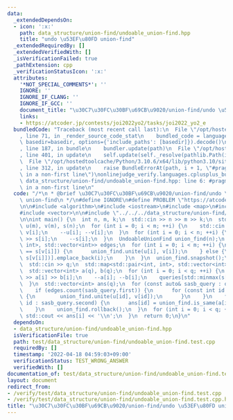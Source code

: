 ```yaml
---
data:
  _extendedDependsOn:
  - icon: ':x:'
    path: data_structure/union-find/undoable_union-find.hpp
    title: "undo \u53EF\u80FD union-find"
  _extendedRequiredBy: []
  _extendedVerifiedWith: []
  _isVerificationFailed: true
  _pathExtension: cpp
  _verificationStatusIcon: ':x:'
  attributes:
    '*NOT_SPECIAL_COMMENTS*': ''
    IGNORE: ''
    IGNORE_IF_CLANG: ''
    IGNORE_IF_GCC: ''
    document_title: "\u30C7\u30FC\u30BF\u69CB\u9020/union-find/undo \u53EF\u80FD union-find"
    links:
    - https://atcoder.jp/contests/joi2022yo2/tasks/joi2022_yo2_e
  bundledCode: "Traceback (most recent call last):\n  File \"/opt/hostedtoolcache/Python/3.10.6/x64/lib/python3.10/site-packages/onlinejudge_verify/documentation/build.py\"\
    , line 71, in _render_source_code_stat\n    bundled_code = language.bundle(stat.path,\
    \ basedir=basedir, options={'include_paths': [basedir]}).decode()\n  File \"/opt/hostedtoolcache/Python/3.10.6/x64/lib/python3.10/site-packages/onlinejudge_verify/languages/cplusplus.py\"\
    , line 187, in bundle\n    bundler.update(path)\n  File \"/opt/hostedtoolcache/Python/3.10.6/x64/lib/python3.10/site-packages/onlinejudge_verify/languages/cplusplus_bundle.py\"\
    , line 401, in update\n    self.update(self._resolve(pathlib.Path(included), included_from=path))\n\
    \  File \"/opt/hostedtoolcache/Python/3.10.6/x64/lib/python3.10/site-packages/onlinejudge_verify/languages/cplusplus_bundle.py\"\
    , line 312, in update\n    raise BundleErrorAt(path, i + 1, \"#pragma once found\
    \ in a non-first line\")\nonlinejudge_verify.languages.cplusplus_bundle.BundleErrorAt:\
    \ data_structure/union-find/undoable_union-find.hpp: line 6: #pragma once found\
    \ in a non-first line\n"
  code: "/*\n * @brief \u30C7\u30FC\u30BF\u69CB\u9020/union-find/undo \u53EF\u80FD\
    \ union-find\n */\n#define IGNORE\n#define PROBLEM \"https://atcoder.jp/contests/joi2022yo2/tasks/joi2022_yo2_e\"\
    \n\n#include <algorithm>\n#include <iostream>\n#include <map>\n#include <utility>\n\
    #include <vector>\n\n#include \"../../../data_structure/union-find/undoable_union-find.hpp\"\
    \n\nint main() {\n  int n, m, k;\n  std::cin >> n >> m >> k;\n  std::vector<int>\
    \ u(m), v(m), s(n);\n  for (int i = 0; i < m; ++i) {\n    std::cin >> u[i] >>\
    \ v[i];\n    --u[i]; --v[i];\n  }\n  for (int i = 0; i < n; ++i) {\n    std::cin\
    \ >> s[i];\n    --s[i];\n  }\n  UndoableUnionFind union_find(n);\n  std::map<std::pair<int,\
    \ int>, std::vector<int>> edges;\n  for (int i = 0; i < m; ++i) {\n    if (s[u[i]]\
    \ == s[v[i]]) {\n      union_find.unite(u[i], v[i]);\n    } else {\n      edges[std::minmax(s[u[i]],\
    \ s[v[i]])].emplace_back(i);\n    }\n  }\n  union_find.snapshot();\n  int q;\n\
    \  std::cin >> q;\n  std::map<std::pair<int, int>, std::vector<int>> queries;\n\
    \  std::vector<int> a(q), b(q);\n  for (int i = 0; i < q; ++i) {\n    std::cin\
    \ >> a[i] >> b[i];\n    --a[i]; --b[i];\n    queries[std::minmax(s[a[i]], s[b[i]])].emplace_back(i);\n\
    \  }\n  std::vector<int> ans(q);\n  for (const auto& sasb_query : queries) {\n\
    \    if (edges.count(sasb_query.first)) {\n      for (const int id : edges[sasb_query.first])\
    \ {\n        union_find.unite(u[id], v[id]);\n      }\n    }\n    for (const int\
    \ id : sasb_query.second) {\n      ans[id] = union_find.is_same(a[id], b[id]);\n\
    \    }\n    union_find.rollback();\n  }\n  for (int i = 0; i < q; ++i) {\n   \
    \ std::cout << ans[i] << '\\n';\n  }\n  return 0;\n}\n"
  dependsOn:
  - data_structure/union-find/undoable_union-find.hpp
  isVerificationFile: true
  path: test/data_structure/union-find/undoable_union-find.test.cpp
  requiredBy: []
  timestamp: '2022-04-18 04:59:03+09:00'
  verificationStatus: TEST_WRONG_ANSWER
  verifiedWith: []
documentation_of: test/data_structure/union-find/undoable_union-find.test.cpp
layout: document
redirect_from:
- /verify/test/data_structure/union-find/undoable_union-find.test.cpp
- /verify/test/data_structure/union-find/undoable_union-find.test.cpp.html
title: "\u30C7\u30FC\u30BF\u69CB\u9020/union-find/undo \u53EF\u80FD union-find"
---
```

